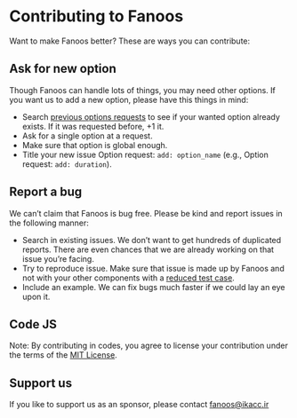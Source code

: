 # Contributing to Fanoos
Want to make Fanoos better? These are ways you can contribute:

## Ask for new option
Though Fanoos can handle lots of things, you may need other options.
If you want us to add a new option, please have this things in mind:
* Search [previous options requests](https://github.com/IKAcc/Fanoos/search?type=Issues) to see if your wanted option already exists. If it was requested before, +1 it.
* Ask for a single option at a request.
* Make sure that option is global enough.
* Title your new issue Option request: `add: option_name` (e.g., Option request: `add: duration`).

## Report a bug
We can’t claim that Fanoos is bug free. Please be kind and report issues in the following manner:
* Search in existing issues. We don’t want to get hundreds of duplicated reports. There are even chances that we are already working on that issue you’re facing.
* Try to reproduce issue. Make sure that issue is made up by Fanoos and not with your other components with a [reduced test case](https://css-tricks.com/reduced-test-cases/).
* Include an example. We can fix bugs much faster if we could lay an eye upon it.

## Code JS

Note: By contributing in codes, you agree to license your contribution under the terms of the [MIT License](https://opensource.org/licenses/mit-license.html).

## Support us
If you like to support us as an sponsor, please contact fanoos@ikacc.ir

